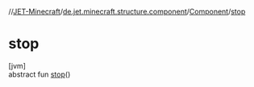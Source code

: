 //[JET-Minecraft](../../../index.md)/[de.jet.minecraft.structure.component](../index.md)/[Component](index.md)/[stop](stop.md)

# stop

[jvm]\
abstract fun [stop](stop.md)()
